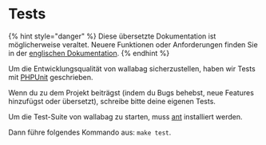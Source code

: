 Tests
=====

{% hint style="danger" %}
Diese übersetzte Dokumentation ist möglicherweise veraltet. Neuere Funktionen oder Anforderungen finden Sie in der [englischen Dokumentation](https://doc.wallabag.org/en/).
{% endhint %}

Um die Entwicklungsqualität von wallabag sicherzustellen,
haben wir Tests mit [PHPUnit](https://phpunit.de) geschrieben.

Wenn du zu dem Projekt beiträgst (indem du Bugs behebst, neue Features
hinzufügst oder übersetzt), schreibe bitte deine eigenen Tests.

Um die Test-Suite von wallabag zu starten, muss
[ant](http://ant.apache.org) installiert werden.

Dann führe folgendes Kommando aus: `make test`.
